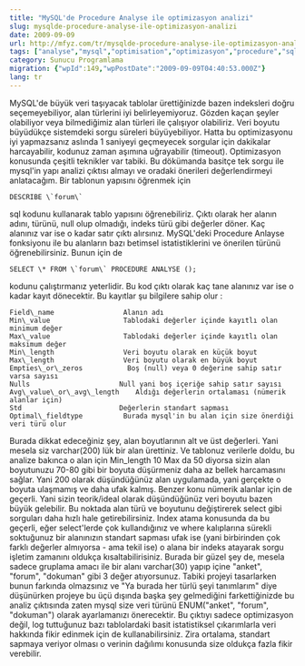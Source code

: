 ```yaml
---
title: "MySQL'de Procedure Analyse ile optimizasyon analizi"
slug: mysqlde-procedure-analyse-ile-optimizasyon-analizi
date: 2009-09-09
url: http://mfyz.com/tr/mysqlde-procedure-analyse-ile-optimizasyon-analizi/
tags: ["analyse","mysql","optimisation","optimizasyon","procedure","sql","Sunucu Programlama"]
category: Sunucu Programlama
migration: {"wpId":149,"wpPostDate":"2009-09-09T04:40:53.000Z"}
lang: tr
---
```


MySQL'de büyük veri taşıyacak tablolar ürettiğinizde bazen indeksleri doğru seçemeyebiliyor, alan türlerini iyi belirleyemiyoruz. Gözden kaçan şeyler olabiliyor veya bilmediğimiz alan türleri ile çalışıyor olabiliriz. Veri boyutu büyüdükçe sistemdeki sorgu süreleri büyüyebiliyor. Hatta bu optimizasyonu iyi yapmazsanız aslında 1 saniyeyi geçmeyecek sorgular için dakikalar harcayabilir, kodunuz zaman aşımına uğrayabilir (timeout). Optimizasyon konusunda çeşitli teknikler var tabiki. Bu dökümanda basitçe tek sorgu ile mysql'in yapı analizi çıktısı almayı ve oradaki önerileri değerlendirmeyi anlatacağım. Bir tablonun yapısını öğrenmek için
```
DESCRIBE \`forum\`

```
sql kodunu kullanarak tablo yapısını öğrenebiliriz. Çıktı olarak her alanın adını, türünü, null olup olmadığı, indeks türü gibi değerler döner. Kaç alanınız var ise o kadar satır çıktı alırsınız. MySQL'deki Procedure Anlayse fonksiyonu ile bu alanların bazı betimsel istatistiklerini ve önerilen türünü öğrenebilirsiniz. Bunun için de
```
SELECT \* FROM \`forum\` PROCEDURE ANALYSE ();

```
kodunu çalıştırmanız yeterlidir. Bu kod çıktı olarak kaç tane alanınız var ise o kadar kayıt dönecektir. Bu kayıtlar şu bilgilere sahip olur :
```
Field\_name                 Alanın adı
Min\_value                  Tablodaki değerler içinde kayıtlı olan minimum değer
Max\_value                  Tablodaki değerler içinde kayıtlı olan maksimum değer
Min\_length                 Veri boyutu olarak en küçük boyut
Max\_length                 Veri boyutu olarak en büyük boyut
Empties\_or\_zeros           Boş (null) veya 0 değerine sahip satır varsa sayısı
Nulls                      Null yani boş içeriğe sahip satır sayısı
Avg\_value\_or\_avg\_length    Aldığı değerlerin ortalaması (nümerik alanlar için)
Std                        Değerlerin standart sapması
Optimal\_fieldtype          Burada mysql'in bu alan için size önerdiği veri türü olur 

```
Burada dikkat edeceğiniz şey, alan boyutlarının alt ve üst değerleri. Yani mesela siz varchar(200) lük bir alan ürettiniz. Ve tablonuz verilerle doldu, bu analize bakınca o alan için Min\_length 10 Max da 50 diyorsa sizin alan boyutunuzu 70-80 gibi bir boyuta düşürmeniz daha az bellek harcamasını sağlar. Yani 200 olarak düşündüğünüz alan uygulamada, yani gerçekte o boyuta ulaşmamış ve daha ufak kalmış. Benzer konu nümerik alanlar için de geçerli. Yani sizin teorik/ideal olarak düşündüğünüz veri boyutu bazen büyük gelebilir. Bu noktada alan türü ve boyutunu değiştirerek select gibi sorguları daha hızlı hale getirebilirsiniz. Index atama konusunda da bu geçerli, eğer select'lerde çok kullandığınız ve where kalıplarına sürekli soktuğunuz bir alanınızın standart sapması ufak ise (yani birbirinden çok farklı değerler almıyorsa - ama tekil ise) o alana bir indeks atayarak sorgu işletim zamanını oldukça kısaltabilirisiniz. Burada bir güzel şey de, mesela sadece gruplama amacı ile bir alanı varchar(30) yapıp içine "anket", "forum", "dokuman" gibi 3 değer atıyorsunuz. Tabiki projeyi tasarlarken bunun farkında olmazsınız ve "Ya burada her türlü şeyi tanımlarım" diye düşünürken projeye bu üçü dışında başka şey gelmediğini farkettiğinizde bu analiz çıktısında zaten mysql size veri türünü ENUM("anket", "forum", "dokuman") olarak ayarlamanızı önerecektir. Bu çıktıyı sadece optimizasyon değil, log tuttuğunuz bazı tablolardaki basit istatistiksel çıkarımlarla veri hakkında fikir edinmek için de kullanabilirsiniz. Zira ortalama, standart sapmaya veriyor olması o verinin dağılımı konusunda size oldukça fazla fikir verebilir.